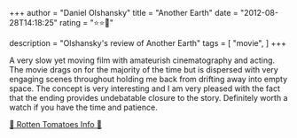 +++
author = "Daniel Olshansky"
title = "Another Earth"
date = "2012-08-28T14:18:25"
rating = "⭐⭐🌟"

description = "Olshansky's review of Another Earth"
tags = [
    "movie",
]
+++


A very slow yet moving film with amateurish cinematography and acting. The movie drags on for the majority of the time but is dispersed with very engaging scenes throughout holding me back from drifting away into empty space. The concept is very interesting and I am very pleased with the fact that the ending provides undebatable closure to the story. Definitely worth a watch if you have the time and patience.

[🍅 Rotten Tomatoes Info 🍅](https://www.rottentomatoes.com//m/another_earth)